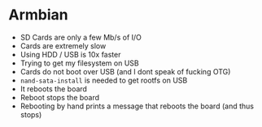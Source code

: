 # Armbian

- SD Cards are only a few Mb/s of I/O
- Cards are extremely slow
- Using HDD / USB is 10x faster
- Trying to get my filesystem on USB
- Cards do not boot over USB (and I dont speak of fucking OTG)
- `nand-sata-install` is needed to get rootfs on USB
- It reboots the board
- Reboot stops the board
- Rebooting by hand prints a message that reboots the board (and thus stops)